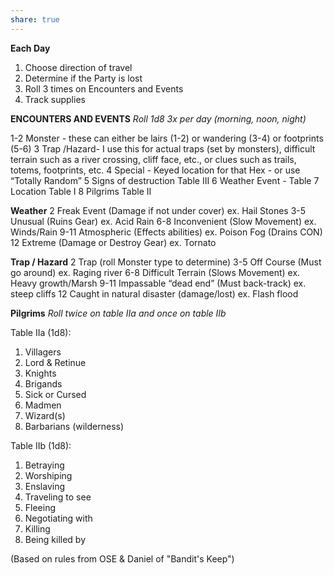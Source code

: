 ```yaml
---
share: true
---
```


**Each Day**
1. Choose direction of travel
2. Determine if the Party is lost
3. Roll 3 times on Encounters and Events
4. Track supplies

**ENCOUNTERS AND EVENTS**
*Roll 1d8 3x per day (morning, noon, night)*

1-2 Monster - these can either be lairs (1-2) or wandering (3-4) or
footprints (5-6)
3 Trap /Hazard- I use this for actual traps (set by monsters), difficult
terrain such as a river crossing, cliff face, etc., or clues such as trails,
totems, footprints, etc.
4 Special - Keyed location for that Hex - or use “Totally Random”
5 Signs of destruction Table III
6 Weather Event - Table
7 Location Table I
8 Pilgrims Table II

**Weather**
2 Freak Event (Damage if not under cover) ex. Hail Stones
3-5 Unusual (Ruins Gear) ex. Acid Rain
6-8 Inconvenient (Slow Movement) ex. Winds/Rain
9-11 Atmospheric (Effects abilities) ex. Poison Fog (Drains CON)
12 Extreme (Damage or Destroy Gear) ex. Tornato

**Trap / Hazard**
2 Trap (roll Monster type to determine)
3-5 Off Course (Must go around) ex. Raging river
6-8 Difficult Terrain (Slows Movement) ex. Heavy growth/Marsh
9-11 Impassable “dead end” (Must back-track) ex. steep cliffs
12 Caught in natural disaster (damage/lost) ex. Flash flood

**Pilgrims**
*Roll twice on table IIa and once on table IIb*

Table IIa (1d8):
1.  Villagers
2.  Lord & Retinue
3.  Knights
4.  Brigands
5.  Sick or Cursed
6.  Madmen
7.  Wizard(s)
8.  Barbarians (wilderness)

Table IIb (1d8):
1.  Betraying
2.  Worshiping
3.  Enslaving
4.  Traveling to see
5.  Fleeing
6.  Negotiating with
7.  Killing
8.  Being killed by

(Based on rules from OSE & Daniel of "Bandit's Keep")